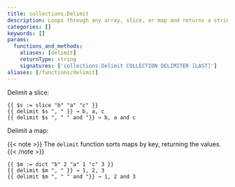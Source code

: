 ```yaml
---
title: collections.Delimit
description: Loops through any array, slice, or map and returns a string of all the values separated by a delimiter.
categories: []
keywords: []
params:
  functions_and_methods:
    aliases: [delimit]
    returnType: string
    signatures: ['collections.Delimit COLLECTION DELIMITER [LAST]']
aliases: [/functions/delimit]
---
```


Delimit a slice:

```go-html-template
{{ $s := slice "b" "a" "c" }}
{{ delimit $s ", " }} → b, a, c
{{ delimit $s ", " " and "}} → b, a and c
```

Delimit a map:

{{< note >}}
The `delimit` function sorts maps by key, returning the values.
{{< /note >}}

```go-html-template
{{ $m := dict "b" 2 "a" 1 "c" 3 }}
{{ delimit $m ", " }} → 1, 2, 3
{{ delimit $m ", " " and "}} → 1, 2 and 3
```
